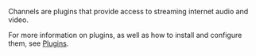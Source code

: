 Channels are plugins that provide access to streaming internet audio and video.

For more information on plugins, as well as how to install and configure them, see [Plugins](Plugins).